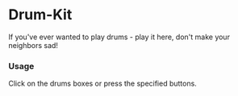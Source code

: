 # Drum-Kit

If you've ever wanted to play drums - play it here, don't make your neighbors sad!

### Usage

Click on the drums boxes or press the specified buttons.
